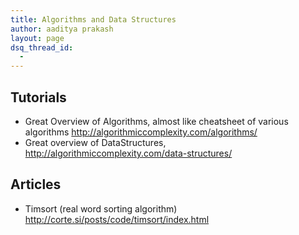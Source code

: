 ```yaml
---
title: Algorithms and Data Structures
author: aaditya prakash
layout: page
dsq_thread_id:
  - 
---
```


## Tutorials 
 * Great Overview of Algorithms, almost like cheatsheet of various algorithms http://algorithmiccomplexity.com/algorithms/
 * Great overview of DataStructures, http://algorithmiccomplexity.com/data-structures/

## Articles 
 * Timsort (real word sorting algorithm) http://corte.si/posts/code/timsort/index.html 

